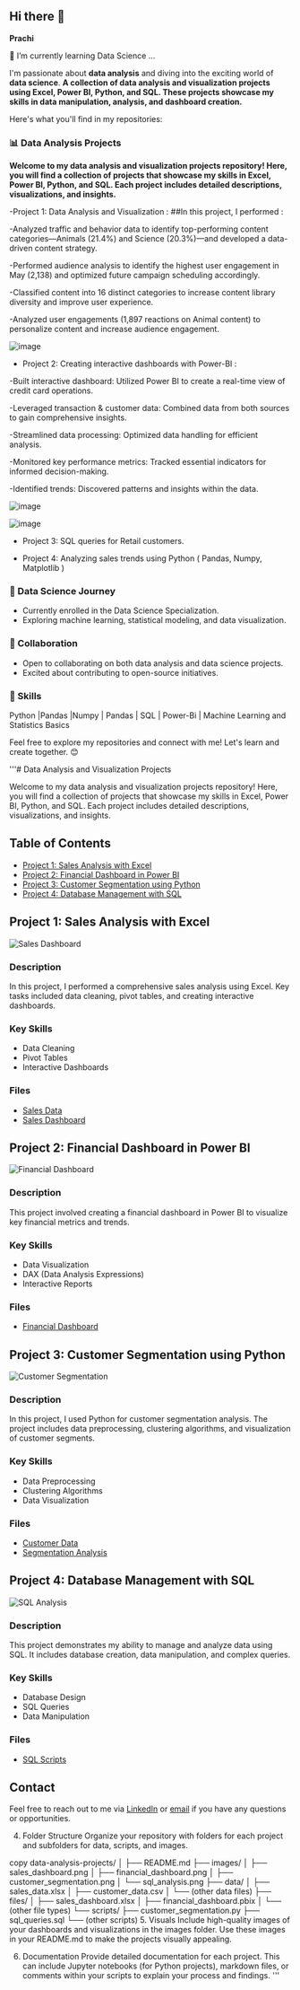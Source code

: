 ## Hi there 👋

**Prachi** 


 🌱 I’m currently learning Data Science ...

I'm passionate about **data analysis** and diving into the exciting world of **data science**.
**A collection of data analysis and visualization projects using Excel, Power BI, Python, and SQL. These projects showcase my skills in data manipulation, analysis, and dashboard creation.**
 
Here's what you'll find in my repositories:

### 📊 Data Analysis Projects
**Welcome to my data analysis and visualization projects repository! Here, you will find a collection of projects that showcase my skills in Excel, Power BI, Python, and SQL. Each project includes detailed descriptions, visualizations, and insights.**

-Project 1: Data Analysis and Visualization :
##In this project, I performed :

-Analyzed traffic and behavior data to identify top-performing content categories—Animals (21.4%) and Science (20.3%)—and developed a data-driven content strategy.

-Performed audience analysis to identify the highest user engagement in May (2,138) and optimized future campaign scheduling accordingly.

-Classified content into 16 distinct categories to increase content library diversity and improve user experience.

-Analyzed user engagements (1,897 reactions on Animal content) to personalize content and increase audience engagement.

![image](https://github.com/prachidhaka/prachidhaka/assets/100430962/000eb264-a1d5-487d-9cbd-54ea0b4c9710)

- Project 2: Creating interactive dashboards with Power-BI :

-Built interactive dashboard: Utilized Power BI to create a real-time view of credit card operations.

-Leveraged transaction & customer data: Combined data from both sources to gain comprehensive insights.

-Streamlined data processing: Optimized data handling for efficient analysis.

-Monitored key performance metrics: Tracked essential indicators for informed decision-making.

-Identified trends: Discovered patterns and insights within the data.

![image](https://github.com/prachidhaka/prachidhaka/assets/100430962/7d2950a5-c482-478a-9a01-6518949d6697)

![image](https://github.com/prachidhaka/prachidhaka/assets/100430962/d250d265-bec4-4377-afea-89e7ed2bf359)


- Project 3: SQL queries for Retail customers.


- Project 4: Analyzing sales trends using Python ( Pandas, Numpy, Matplotlib )


### 🌟 Data Science Journey
- Currently enrolled in the Data Science Specialization.
- Exploring machine learning, statistical modeling, and data visualization.

### 🤝 Collaboration
- Open to collaborating on both data analysis and data science projects.
- Excited about contributing to open-source initiatives.

### 🚀 Skills
Python |Pandas |Numpy | Pandas | SQL | Power-Bi | Machine Learning and Statistics Basics

Feel free to explore my repositories and connect with me! Let's learn and create together. 😊


'''# Data Analysis and Visualization Projects

Welcome to my data analysis and visualization projects repository! Here, you will find a collection of projects that showcase my skills in Excel, Power BI, Python, and SQL. Each project includes detailed descriptions, visualizations, and insights.

## Table of Contents

- [Project 1: Sales Analysis with Excel](#project-1-sales-analysis-with-excel)
- [Project 2: Financial Dashboard in Power BI](#project-2-financial-dashboard-in-power-bi)
- [Project 3: Customer Segmentation using Python](#project-3-customer-segmentation-using-python)
- [Project 4: Database Management with SQL](#project-4-database-management-with-sql)

## Project 1: Sales Analysis with Excel

![Sales Dashboard](images/sales_dashboard.png)

### Description
In this project, I performed a comprehensive sales analysis using Excel. Key tasks included data cleaning, pivot tables, and creating interactive dashboards.

### Key Skills
- Data Cleaning
- Pivot Tables
- Interactive Dashboards

### Files
- [Sales Data](data/sales_data.xlsx)
- [Sales Dashboard](files/sales_dashboard.xlsx)

## Project 2: Financial Dashboard in Power BI

![Financial Dashboard](images/financial_dashboard.png)

### Description
This project involved creating a financial dashboard in Power BI to visualize key financial metrics and trends.

### Key Skills
- Data Visualization
- DAX (Data Analysis Expressions)
- Interactive Reports

### Files
- [Financial Dashboard](files/financial_dashboard.pbix)

## Project 3: Customer Segmentation using Python

![Customer Segmentation](images/customer_segmentation.png)

### Description
In this project, I used Python for customer segmentation analysis. The project includes data preprocessing, clustering algorithms, and visualization of customer segments.

### Key Skills
- Data Preprocessing
- Clustering Algorithms
- Data Visualization

### Files
- [Customer Data](data/customer_data.csv)
- [Segmentation Analysis](scripts/customer_segmentation.py)

## Project 4: Database Management with SQL

![SQL Analysis](images/sql_analysis.png)

### Description
This project demonstrates my ability to manage and analyze data using SQL. It includes database creation, data manipulation, and complex queries.

### Key Skills
- Database Design
- SQL Queries
- Data Manipulation

### Files
- [SQL Scripts](scripts/sql_queries.sql)

## Contact

Feel free to reach out to me via [LinkedIn](https://www.linkedin.com/in/yourprofile) or [email](mailto:youremail@example.com) if you have any questions or opportunities.

4. Folder Structure
Organize your repository with folders for each project and subfolders for data, scripts, and images.

copy
data-analysis-projects/
│
├── README.md
├── images/
│   ├── sales_dashboard.png
│   ├── financial_dashboard.png
│   ├── customer_segmentation.png
│   └── sql_analysis.png
├── data/
│   ├── sales_data.xlsx
│   ├── customer_data.csv
│   └── (other data files)
├── files/
│   ├── sales_dashboard.xlsx
│   ├── financial_dashboard.pbix
│   └── (other file types)
└── scripts/
    ├── customer_segmentation.py
    ├── sql_queries.sql
    └── (other scripts)
5. Visuals
Include high-quality images of your dashboards and visualizations in the images folder. Use these images in your README.md to make the projects visually appealing.

6. Documentation
Provide detailed documentation for each project. This can include Jupyter notebooks (for Python projects), markdown files, or comments within your scripts to explain your process and findings.
'''
